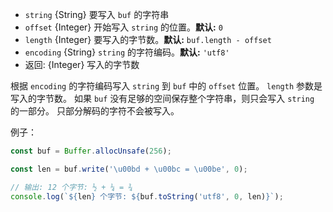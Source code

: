 <!-- YAML
added: v0.1.90
-->

* `string` {String} 要写入 `buf` 的字符串
* `offset` {Integer} 开始写入 `string` 的位置。**默认:** `0`
* `length` {Integer} 要写入的字节数。**默认:** `buf.length - offset`
* `encoding` {String} `string` 的字符编码。**默认:** `'utf8'`
* 返回: {Integer} 写入的字节数

根据 `encoding` 的字符编码写入 `string` 到 `buf` 中的 `offset` 位置。
`length` 参数是写入的字节数。
如果 `buf` 没有足够的空间保存整个字符串，则只会写入 `string` 的一部分。
只部分解码的字符不会被写入。

例子：

```js
const buf = Buffer.allocUnsafe(256);

const len = buf.write('\u00bd + \u00bc = \u00be', 0);

// 输出: 12 个字节: ½ + ¼ = ¾
console.log(`${len} 个字节: ${buf.toString('utf8', 0, len)}`);
```

